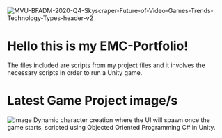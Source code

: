 ![MVU-BFADM-2020-Q4-Skyscraper-Future-of-Video-Games-Trends-Technology-Types-header-v2](https://github.com/user-attachments/assets/5b6d548d-eb68-4bdd-b988-30ee88e6ba2b)

# Hello this is my EMC-Portfolio!
The files included are scripts from my project files and it involves the necessary scripts in order to run a Unity game.


# Latest Game Project image/s
![image](https://github.com/user-attachments/assets/8de2fc36-9c13-4fa8-9b2d-d7997d0e23d8)
Dynamic character creation where the UI will spawn once the game starts, scripted using Objected Oriented Programming C# in Unity.
